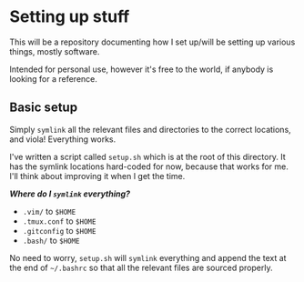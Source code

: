# Setting up stuff

This will be a repository documenting how I set up/will be setting up various things, mostly software.

Intended for personal use, however it's free to the world, if anybody is looking for a reference.

## Basic setup

Simply `symlink` all the relevant files and directories to the correct locations, and viola! Everything works.

I've written a script called `setup.sh` which is at the root of this directory. It has the symlink locations hard-coded for now, because that works for me. I'll think about improving it when I get the time.

***Where do I `symlink` everything?***

- `.vim/` to `$HOME`
- `.tmux.conf` to `$HOME`
- `.gitconfig` to `$HOME`
- `.bash/` to `$HOME`

No need to worry, `setup.sh` will `symlink` everything and append the text at the end of `~/.bashrc` so that all the relevant files are sourced properly.

